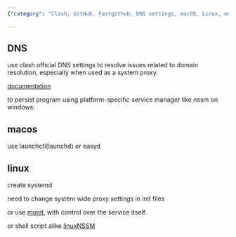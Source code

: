 ```yaml
---
{"category": "Clash, GitHub, Fastgithub, DNS settings, macOS, Linux, monit, shell scripts", "created": "2022-07-27T16:45:37.000Z", "date": "2022-07-27 16:45:37", "description": "This article provides detailed instructions on how to route GitHub-related domains through Fastgithub using Clash and configuring DNS settings. It covers various system-specific methods, including launchctl for macOS and systemd for Linux, as well as alternative options like monit and shell scripts.", "modified": "2022-08-18T14:14:03.317Z", "tags": ["circumvention", "clash", "github", "network"], "title": "Clash route only github related domains to fastgithub"}

---
```


## DNS

use clash official DNS settings to resolve issues related to domain resolution, especially when used as a system proxy.

[documentation](https://github.com/Dreamacro/clash/wiki/configuration#dns)

to persist program using platform-specific service manager like nssm on windows:

## macos

use launchctl(launchd) or easyd

## linux

create systemd

need to change system wide proxy settings in init files

or use [monit](https://mmonit.com/monit/documentation/monit.html), with control over the service itself.

or shell script alike [linuxNSSM](https://github.com/guolisongIsesol/linuxNssm)
